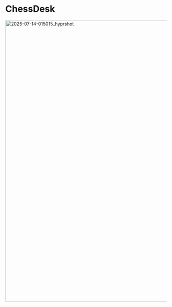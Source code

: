 # ChessDesk

<img width="1878" height="879" alt="2025-07-14-015015_hyprshot" src="https://github.com/user-attachments/assets/3c02f144-a63b-4576-8e4e-fb05104b6049" />
